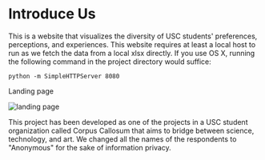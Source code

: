 # Introduce Us
This is a website that visualizes the diversity of USC students' preferences, perceptions, and experiences.
This website requires at least a local host to run as we fetch the data from a local xlsx directly. If you use OS X, running the following command in the project directory would suffice:
```
python -m SimpleHTTPServer 8080
```
Landing page

![landing page](https://raw.githubusercontent.com/chasusc/coca-introduce-us/tree/master/pictures/Landing_page.png)

This project has been developed as one of the projects in a USC student organization called Corpus Callosum that aims to bridge between science, technology, and art.
We changed all the names of the respondents to "Anonymous" for the sake of information privacy.
